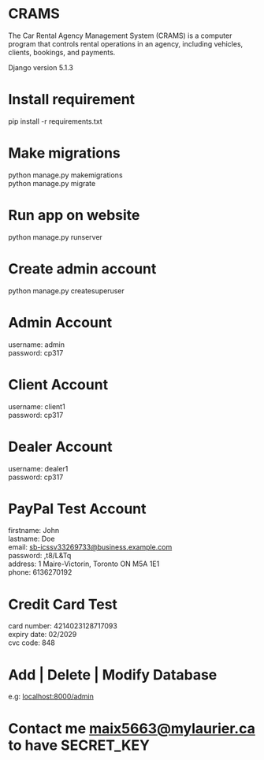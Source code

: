 # CRAMS
The Car Rental Agency Management System (CRAMS) is a computer program that controls rental operations in an agency, including vehicles, clients, bookings, and payments.

Django version 5.1.3

# Install requirement
pip install -r requirements.txt

# Make migrations
python manage.py makemigrations\
python manage.py migrate

# Run app on website
python manage.py runserver
# Create admin account
python manage.py createsuperuser

# Admin Account
username: admin\
password: cp317

# Client Account
username: client1\
password: cp317

# Dealer Account
username: dealer1\
password: cp317

# PayPal Test Account
firstname: John\
lastname: Doe\
email: sb-icssv33269733@business.example.com\
password: ,t8/L&Tq\
address: 1 Maire-Victorin, Toronto ON M5A 1E1\
phone: 6136270192

# Credit Card Test
card number: 4214023128717093\
expiry date: 02/2029\
cvc code: 848

# Add | Delete | Modify Database
e.g: [localhost:8000/admin](http://127.0.0.1:8000/)

# Contact me maix5663@mylaurier.ca to have SECRET_KEY
